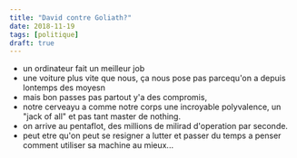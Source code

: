 ```yaml
---
title: "David contre Goliath?"
date: 2018-11-19
tags: [politique]
draft: true
---
```


- un ordinateur fait un meilleur job
- une voiture plus vite que nous, ça nous pose pas parcequ'on a depuis lontemps
des moyesn
- mais bon passes pas partout y'a des compromis,
- notre cerveayu a comme notre corps une incroyable polyvalence, un "jack of all"
et pas tant master de nothing.
- on arrive au pentaflot, des millions de milirad d'operation par seconde.
- peut etre qu'on peut se resigner a lutter et passer du temps a penser
comment utiliser sa machine au mieux...
